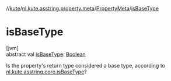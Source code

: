 //[kute](../../../index.md)/[nl.kute.asstring.property.meta](../index.md)/[PropertyMeta](index.md)/[isBaseType](is-base-type.md)

# isBaseType

[jvm]\
abstract val [isBaseType](is-base-type.md): [Boolean](https://kotlinlang.org/api/latest/jvm/stdlib/kotlin/-boolean/index.html)

Is the property's return type considered a base type, according to [nl.kute.asstring.core.isBaseType](../../nl.kute.asstring.core/is-base-type.md)?
